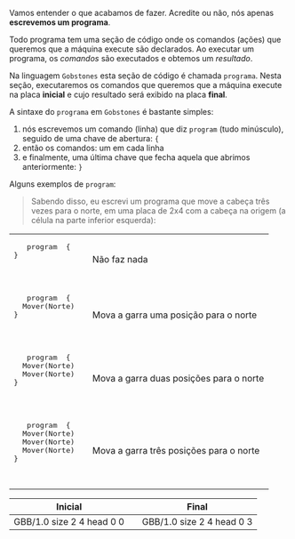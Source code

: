 Vamos entender o que acabamos de fazer. Acredite ou não, nós apenas **escrevemos um programa**.

Todo programa tem uma seção de código onde os comandos (ações) que queremos que a máquina execute são declarados. Ao executar um programa, os *comandos* são executados e obtemos um *resultado*.

Na linguagem `Gobstones` esta seção de código é chamada `programa`. Nesta seção, executaremos os comandos que queremos que a máquina execute na placa **inicial** e cujo resultado será exibido na placa **final**.

A sintaxe do `programa` em `Gobstones` é bastante simples:

1. nós escrevemos um comando (linha) que diz `program` (tudo minúsculo), seguido de uma chave de abertura: `{`
1. então os comandos: um em cada linha
1. e finalmente, uma última chave que fecha aquela que abrimos anteriormente: `}`

Alguns exemplos de `program`:

<table class = "table" style = "largura: 100%">
  <tbody>
  <tr>
    <td style = "text-align: left">
      <pre class = "highlight gobstones"> <código> <span class = "kr"> program </ span> {
} </ code> </ pre>
    </ td>
    <td style = "alinhamento de texto: centro"> <i class = "fa fa-arrow-right"> </ i> </ td>
    <td style = "text-align: left">
Não faz nada
    </ td>
  </ tr>
  <tr>
    <td style = "text-align: left">
      <pre class = "highlight gobstones"> <código> <span class = "kr"> program </ span> {
  Mover(Norte)
} </ code> </ pre>
    </ td>
    <td style = "alinhamento de texto: centro"> <i class = "fa fa-arrow-right"> </ i> </ td>
    <td style = "text-align: left">
Mova a garra uma posição para o norte
    </ td>
  </ tr>
  <tr>
    <td style = "text-align: left">
      <pre class = "highlight gobstones"> <código> <span class = "kr"> program </ span> {
  Mover(Norte)
  Mover(Norte)
} </ code> </ pre>
    </ td>
    <td style = "alinhamento de texto: centro"> <i class = "fa fa-arrow-right"> </ i> </ td>
    <td style = "text-align: left">
Mova a garra duas posições para o norte
    </ td>
  </ tr>
  <tr>
    <td style = "text-align: left">
      <pre class = "highlight gobstones"> <código> <span class = "kr"> program </ span> {
  Mover(Norte)
  Mover(Norte)
  Mover(Norte)
} </ code> </ pre>
    </ td>
    <td style = "alinhamento de texto: centro"> <i class = "fa fa-arrow-right"> </ i> </ td>
    <td style = "text-align: left">
Mova a garra três posições para o norte
    </ td>
  </ tr>
  <tbody>
</ table>



> Sabendo disso, eu escrevi um programa que move a cabeça três vezes para o norte, em uma placa de 2x4 com a cabeça na origem (a célula na parte inferior esquerda):

<table class= "table" style="width:100%">
  <thead>
  <tr>
    <th style="text-align: center">Inicial</th>
    <th style="text-align: center"></th> 
    <th style="text-align: center">Final</th>
  </tr>
  </thead>
  <tbody>
  <tr>
    <td style="text-align: center">  
      <gs-board>
        GBB/1.0
        size 2 4
        head 0 0
      </gs-board>
    </td>
    <td style="text-align: center"><i class="fa fa-arrow-right"></i></td> 
    <td style="text-align: center">
      <gs-board>
        GBB/1.0
        size 2 4
        head 0 3
      </gs-board>
    </td>
  </tr>
  <tbody>
</table>
